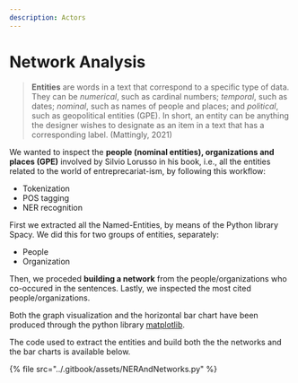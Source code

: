 ```yaml
---
description: Actors
---
```


# Network Analysis

> **Entities** are words in a text that correspond to a specific type of data. They can be _numerical_, such as cardinal numbers; _temporal_, such as dates; _nominal_, such as names of people and places; and _political_, such as geopolitical entities (GPE). In short, an entity can be anything the designer wishes to designate as an item in a text that has a corresponding label. (Mattingly, 2021)

We wanted to inspect the **people (nominal entities), organizations and places (GPE)** involved by Silvio Lorusso in his book, i.e., all the entities related to the world of entreprecariat-ism, by following this workflow:&#x20;

* Tokenization
* POS tagging
* NER recognition

First we extracted all the Named-Entities, by means of the Python library Spacy. We did this for two groups of entities, separately:&#x20;

* People
* Organization

Then, we proceded **building a network** from the people/organizations who co-occured in the sentences. Lastly, we inspected the most cited people/organizations.

Both the graph visualization and the horizontal bar chart have been produced through the python library [matplotlib](https://matplotlib.org/).&#x20;

The code used to extract the entities and build both the the networks and the bar charts is available below.

{% file src="../.gitbook/assets/NERAndNetworks.py" %}
